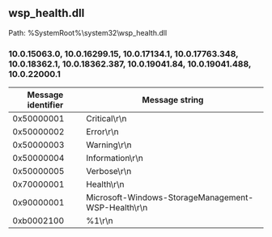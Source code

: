 ## wsp_health.dll

Path: %SystemRoot%\system32\wsp_health.dll

### 10.0.15063.0, 10.0.16299.15, 10.0.17134.1, 10.0.17763.348, 10.0.18362.1, 10.0.18362.387, 10.0.19041.84, 10.0.19041.488, 10.0.22000.1

Message identifier | Message string
--- | ---
0x50000001 | Critical\r\n
0x50000002 | Error\r\n
0x50000003 | Warning\r\n
0x50000004 | Information\r\n
0x50000005 | Verbose\r\n
0x70000001 | Health\r\n
0x90000001 | Microsoft-Windows-StorageManagement-WSP-Health\r\n
0xb0002100 | %1\r\n
